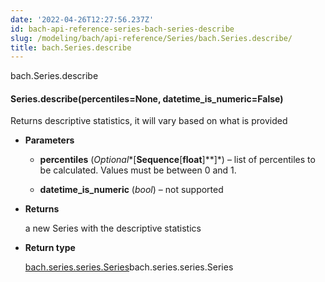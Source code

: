```yaml
---
date: '2022-04-26T12:27:56.237Z'
id: bach-api-reference-series-bach-series-describe
slug: /modeling/bach/api-reference/Series/bach.Series.describe/
title: bach.Series.describe
---
```


bach.Series.describe


#### Series.describe(percentiles=None, datetime_is_numeric=False)
Returns descriptive statistics, it will vary based on what is provided


* **Parameters**

    
    * **percentiles** (*Optional**[**Sequence**[**float**]**]*) – list of percentiles to be calculated. Values must be between 0 and 1.


    * **datetime_is_numeric** (*bool*) – not supported



* **Returns**

    a new Series with the descriptive statistics



* **Return type**

    [bach.series.series.Series](#bach.Series)bach.series.series.Series


<!-- !! processed by numpydoc !! -->
